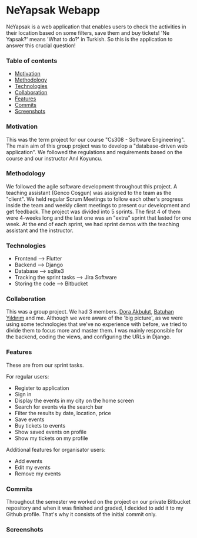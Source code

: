 # NeYapsak Webapp
NeYapsak is a web application that enables users to check the activities in their location based on some filters, save them and buy tickets!
'Ne Yapsak?' means 'What to do?' in Turkish. So this is the application to answer this crucial question!

### Table of contents

* [Motivation](#motivation)
* [Methodology](#methodology)
* [Technologies](#technologies)
* [Collaboration](#collaboration) 
* [Features](#features)
* [Commits](#commits)
* [Screenshots](#screenshots)



### Motivation
This was the term project for our course "Cs308 - Software Engineering". The main aim of this group project was to develop a "database-driven web application". We followed the regulations and requirements based on the course and our instructor Anıl Koyuncu.

### Methodology
We followed the agile software development throughout this project. A teaching assistant (Genco Coşgun) was assigned to the team as the "client". We held regular Scrum Meetings to follow each other's progress inside the team and weekly client meetings to present our development and get feedback. The project was divided into 5 sprints. The first 4 of them were 4-weeks long and the last one was an "extra" sprint that lasted for one week. At the end of each sprint, we had sprint demos with the teaching assistant and the instructor.

### Technologies
* Frontend                    -->   Flutter
* Backend                     -->   Django
* Database                    -->   sqlite3
* Tracking the sprint tasks   -->   Jira Software
* Storing the code            -->   Bitbucket

### Collaboration
This was a group project. We had 3 members. [Dora Akbulut](https://github.com/akbulutdora), [Batuhan Yıldırım](https://github.com/Batuhanyldirim) and me. Although we were aware of the 'big picture', as we were using some technologies that we've no experience with before, we tried to divide them to focus more and master them. I was mainly responsible for the backend, coding the views, and configuring the URLs in Django. 

### Features
These are from our sprint tasks. 

For regular users:
* Register to application
* Sign in
* Display the events in my city on the home screen
* Search for events via the search bar
* Filter the results by date, location, price
* Save events
* Buy tickets to events
* Show saved events on profile
* Show my tickets on my profile 

Additional features for organisator users:
* Add events
* Edit my events
* Remove my events


### Commits
Throughout the semester we worked on the project on our private Bitbucket repository and when it was finished and graded, I decided to add it to my Github profile. That's why it consists of the initial commit only.

### Screenshots



